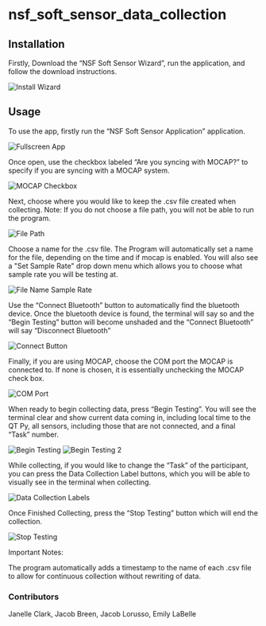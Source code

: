 # nsf_soft_sensor_data_collection

## Installation
Firstly, Download the “NSF Soft Sensor Wizard”, run the application, and follow the download instructions.

![Install Wizard](https://user-images.githubusercontent.com/91704735/229606666-1a73bde9-ed8f-473c-a515-7631109a012f.PNG) 

## Usage
To use the app, firstly run the “NSF Soft Sensor Application” application. 

![Fullscreen App](https://user-images.githubusercontent.com/91704735/229606085-1ba6714d-7f96-4025-b6ef-6292c55bfb0c.PNG)

Once open, use the checkbox labeled “Are you syncing with MOCAP?” to specify if you are syncing with a MOCAP system. 

![MOCAP Checkbox](https://user-images.githubusercontent.com/91704735/223492961-399da026-9095-4a5b-8d9b-5b9fae6050f7.PNG)

Next, choose where you would like to keep the .csv file created when collecting. Note: If you do not choose a file path, you will not be able to run the program.

![File Path](https://user-images.githubusercontent.com/91704735/223493035-d420b2f0-04ff-4a75-b326-51151f299048.PNG)

Choose a name for the .csv file. The Program will automatically set a name for the file, depending on the time and if mocap is enabled. You will also see a "Set Sample Rate" drop down menu which allows you to choose what sample rate you will be testing at.

![File Name   Sample Rate](https://user-images.githubusercontent.com/91704735/229606170-f4cfa128-683e-46f4-a748-0aacf1fcc169.PNG)

Use the “Connect Bluetooth” button to automatically find the bluetooth device. Once the bluetooth device is found, the terminal will say so and the “Begin Testing” button will become unshaded and the “Connect Bluetooth” will say “Disconnect Bluetooth”

![Connect Button](https://user-images.githubusercontent.com/91704735/229606210-99ba61b7-af5f-4b25-8431-d4fa4a8f74a2.PNG)

Finally, if you are using MOCAP, choose the COM port the MOCAP is connected to. If none is chosen, it is essentially unchecking the MOCAP check box.

![COM Port](https://user-images.githubusercontent.com/91704735/229606257-c5bf0ffe-74ae-41f0-bc5d-b0b6dd78b492.PNG)

When ready to begin collecting data, press “Begin Testing”. You will see the terminal clear and show current data coming in, including local time to the QT Py, all sensors, including those that are not connected, and a final “Task” number. 

![Begin Testing](https://user-images.githubusercontent.com/91704735/229605950-5d60c1be-aed7-41e7-97d6-03dd5ab430bf.PNG)
![Begin Testing 2](https://user-images.githubusercontent.com/91704735/229606036-78cda8a5-54ed-4f63-b1e2-3e1ac4971a91.PNG)

While collecting, if you would like to change the “Task” of the participant, you can press the Data Collection Label buttons, which you will be able to visually see in the terminal when collecting.

![Data Collection Labels](https://user-images.githubusercontent.com/91704735/229606287-e9537037-84db-4aa8-8f93-294c8c0778ca.PNG)

Once Finished Collecting, press the “Stop Testing” button which will end the collection.

![Stop Testing](https://user-images.githubusercontent.com/91704735/229606332-9c817163-1585-4dac-a6e5-bfcf4a8643e6.PNG)

Important Notes:

The program automatically adds a timestamp to the name of each .csv file to allow for continuous collection without rewriting of data.


### Contributors

Janelle Clark,
Jacob Breen,
Jacob Lorusso,
Emily LaBelle
